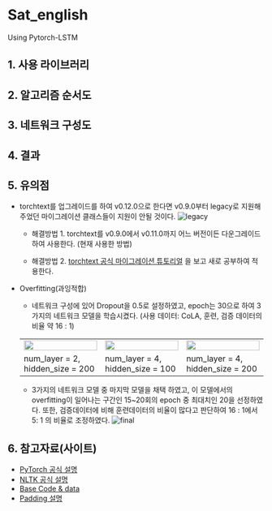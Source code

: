 # Sat_english
 Using Pytorch-LSTM

## 1. 사용 라이브러리

## 2. 알고리즘 순서도

## 3. 네트워크 구성도

## 4. 결과

## 5. 유의점
- torchtext를 업그레이드를 하여 v0.12.0으로 한다면 v0.9.0부터 legacy로 지원해주었던 마이그레이션 클래스들이 지원이 안될 것이다.
![legacy](https://user-images.githubusercontent.com/86700191/158297203-bb789adb-664d-4af7-90d9-e4674a80e956.PNG)

  - 해결방법 1. torchtext를 v0.9.0에서 v0.11.0까지 어느 버전이든 다운그레이드하여 사용한다. (현재 사용한 방법)
  
  - 해결방법 2. [torchtext 공식 마이그레이션 튜토리얼](https://github.com/pytorch/text/blob/master/examples/legacy_tutorial/migration_tutorial.ipynb) 을 보고 새로 공부하여 적용한다.


- Overfitting(과잉적합)
  - 네트워크 구성에 있어 Dropout을 0.5로 설정하였고, epoch는 30으로 하여 3가지의 네트워크 모델을 학습시켰다. (사용 데이터: CoLA, 훈련, 검증 데이터의 비율 약 16 : 1)
  <table border ="0">
    <tr>
      <td><img src="https://user-images.githubusercontent.com/86700191/159026474-96caa311-fa8b-4b7b-9fa6-4105996b455d.PNG" width="100%" height="30%"></td>
      <td><img src="https://user-images.githubusercontent.com/86700191/159026478-8b952d9d-923d-45b3-bc04-2265e8d5d40a.PNG" width="100%" height="30%"></td>
      <td><img src="https://user-images.githubusercontent.com/86700191/159026462-cd858b87-a883-460b-a50c-f24944732dbe.PNG" width="100%" height="30%"></td>
    </tr>
    <tr>
      <td>num_layer = 2, hidden_size = 200</td>
      <td>num_layer = 4, hidden_size = 100</td>
      <td>num_layer = 4, hidden_size = 200</td>
    </tr>
  </table>
  
  - 3가지의 네트워크 모델 중 마지막 모델을 채택 하였고, 이 모델에서의 overfitting이 일어나는 구간인 15~20회의 epoch 중 최대치인 20을 선정하였다. 또한, 검증데이터에 비해 훈련데이터의 비율이 많다고 판단하여 16 : 1에서 5: 1 의 비율로 조정하였다.
  ![final](https://user-images.githubusercontent.com/86700191/159161929-1d49e099-a1ab-455e-8d7b-7dd0fd33e41c.PNG)


## 6. 참고자료(사이트)
- [PyTorch 공식 설명](https://pytorch.org/docs/stable/index.html)
- [NLTK 공식 설명](https://www.nltk.org/api/nltk.html)
- [Base Code & data](https://github.com/bjpublic/DeepLearningProject/tree/main/08_%EC%88%98%EB%8A%A5_%EC%98%81%EC%96%B4_%ED%92%80%EA%B8%B0)
- [Padding 설명](https://everywhere-data.tistory.com/66)